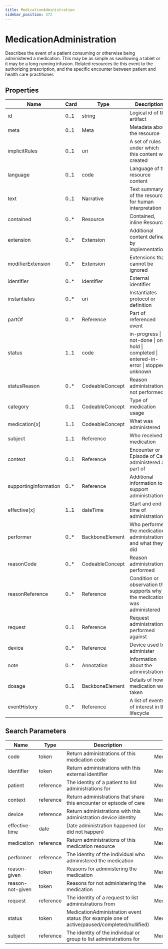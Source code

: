 ```yaml
---
title: MedicationAdministration
sidebar_position: 372
---
```


# MedicationAdministration

Describes the event of a patient consuming or otherwise being administered a medication. This may be as simple as
swallowing a tablet or it may be a long running infusion. Related resources tie this event to the authorizing
prescription, and the specific encounter between patient and health care practitioner.

## Properties

| Name                  | Card  | Type            | Description                                                                               |
| --------------------- | ----- | --------------- | ----------------------------------------------------------------------------------------- |
| id                    | 0..1  | string          | Logical id of this artifact                                                               |
| meta                  | 0..1  | Meta            | Metadata about the resource                                                               |
| implicitRules         | 0..1  | uri             | A set of rules under which this content was created                                       |
| language              | 0..1  | code            | Language of the resource content                                                          |
| text                  | 0..1  | Narrative       | Text summary of the resource, for human interpretation                                    |
| contained             | 0..\* | Resource        | Contained, inline Resources                                                               |
| extension             | 0..\* | Extension       | Additional content defined by implementations                                             |
| modifierExtension     | 0..\* | Extension       | Extensions that cannot be ignored                                                         |
| identifier            | 0..\* | Identifier      | External identifier                                                                       |
| instantiates          | 0..\* | uri             | Instantiates protocol or definition                                                       |
| partOf                | 0..\* | Reference       | Part of referenced event                                                                  |
| status                | 1..1  | code            | in-progress \| not-done \| on-hold \| completed \| entered-in-error \| stopped \| unknown |
| statusReason          | 0..\* | CodeableConcept | Reason administration not performed                                                       |
| category              | 0..1  | CodeableConcept | Type of medication usage                                                                  |
| medication[x]         | 1..1  | CodeableConcept | What was administered                                                                     |
| subject               | 1..1  | Reference       | Who received medication                                                                   |
| context               | 0..1  | Reference       | Encounter or Episode of Care administered as part of                                      |
| supportingInformation | 0..\* | Reference       | Additional information to support administration                                          |
| effective[x]          | 1..1  | dateTime        | Start and end time of administration                                                      |
| performer             | 0..\* | BackboneElement | Who performed the medication administration and what they did                             |
| reasonCode            | 0..\* | CodeableConcept | Reason administration performed                                                           |
| reasonReference       | 0..\* | Reference       | Condition or observation that supports why the medication was administered                |
| request               | 0..1  | Reference       | Request administration performed against                                                  |
| device                | 0..\* | Reference       | Device used to administer                                                                 |
| note                  | 0..\* | Annotation      | Information about the administration                                                      |
| dosage                | 0..1  | BackboneElement | Details of how medication was taken                                                       |
| eventHistory          | 0..\* | Reference       | A list of events of interest in the lifecycle                                             |

## Search Parameters

| Name             | Type      | Description                                                                                  | Expression                               |
| ---------------- | --------- | -------------------------------------------------------------------------------------------- | ---------------------------------------- |
| code             | token     | Return administrations of this medication code                                               | MedicationAdministration.medication      |
| identifier       | token     | Return administrations with this external identifier                                         | MedicationAdministration.identifier      |
| patient          | reference | The identity of a patient to list administrations for                                        | MedicationAdministration.subject         |
| context          | reference | Return administrations that share this encounter or episode of care                          | MedicationAdministration.context         |
| device           | reference | Return administrations with this administration device identity                              | MedicationAdministration.device          |
| effective-time   | date      | Date administration happened (or did not happen)                                             | MedicationAdministration.effective       |
| medication       | reference | Return administrations of this medication resource                                           | MedicationAdministration.medication      |
| performer        | reference | The identity of the individual who administered the medication                               | MedicationAdministration.performer.actor |
| reason-given     | token     | Reasons for administering the medication                                                     | MedicationAdministration.reasonCode      |
| reason-not-given | token     | Reasons for not administering the medication                                                 | MedicationAdministration.statusReason    |
| request          | reference | The identity of a request to list administrations from                                       | MedicationAdministration.request         |
| status           | token     | MedicationAdministration event status (for example one of active/paused/completed/nullified) | MedicationAdministration.status          |
| subject          | reference | The identity of the individual or group to list administrations for                          | MedicationAdministration.subject         |
